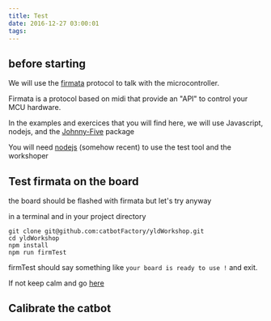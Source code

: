 ```yaml
---
title: Test
date: 2016-12-27 03:00:01
tags:
---
```


## before starting

We will use the [firmata][1] protocol to talk with the microcontroller.

Firmata is a protocol based on midi that provide an "API" to control your MCU hardware.

In the examples and exercices that you will find here, we will use Javascript, nodejs, and the [Johnny-Five][2] package

You will need [nodejs][3] (somehow recent) to use the test tool and the workshoper 

## Test firmata on the board

the board should be flashed with firmata but let's try anyway

in a terminal and in your project directory

```
git clone git@github.com:catbotFactory/yldWorkshop.git
cd yldWorkshop
npm install
npm run firmTest
```

firmTest should say something like ```your board is ready to use !``` and exit.

If not keep calm and go [here][4]

## Calibrate the catbot

[1]:https://github.com/firmata/protocol
[2]:https://johnny-five.io
[3]:https://nodejs.org/en/
[4]:/troubleshooting#Firmata
